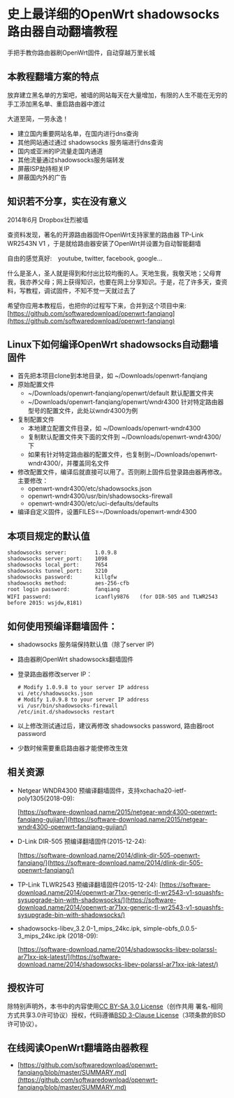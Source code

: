史上最详细的OpenWrt shadowsocks路由器自动翻墙教程
===========================================

手把手教你路由器刷OpenWrt固件，自动穿越万里长城

本教程翻墙方案的特点
-----------------

放弃建立黑名单的方案吧，被墙的网站每天在大量增加，有限的人生不能在无穷的手工添加黑名单、重启路由器中渡过

大道至简，一劳永逸！

- 建立国内重要网站名单，在国内进行dns查询
- 其他网站通过通过 shadowsocks 服务端进行dns查询
- 国内或亚洲的IP流量走国内通道
- 其他流量通过shadowsocks服务端转发
- 屏蔽ISP劫持相关IP
- 屏蔽国内外的广告

知识若不分享，实在没有意义
-----------------------

2014年6月 Dropbox壮烈被墙

查资料发现，著名的开源路由器固件OpenWrt支持家里的路由器 TP-Link WR2543N V1 ，于是就给路由器安装了OpenWrt并设置为自动智能翻墙

自由的感觉真好:　youtube, twitter, facebook, google...

什么是圣人，圣人就是得到和付出比较均衡的人。天地生我，我敬天地；父母育我，我亦养父母；网上获得知识，也要在网上分享知识。于是，花了许多天，查资料，写教程，调试固件，不知不觉一天就过去了

希望你应用本教程后，也把你的过程写下来，合并到这个项目中来:  
[https://github.com/softwaredownload/openwrt-fanqiang](https://github.com/softwaredownload/openwrt-fanqiang)

Linux下如何编译OpenWrt shadowsocks自动翻墙固件
-------------------------------------

- 首先把本项目clone到本地目录，如 ~/Downloads/openwrt-fanqiang
- 原始配置文件
  - ~/Downloads/openwrt-fanqiang/openwrt/default 默认配置文件夹
  - ~/Downloads/openwrt-fanqiang/openwrt/wndr4300 针对特定路由器型号的配置文件，此处以wndr4300为例
- 复制配置文件
  - 本地建立配置文件目录，如 ~/Downloads/openwrt-wndr4300
  - 复制默认配置文件夹下面的文件到 ~/Downloads/openwrt-wndr4300/ 下
  - 如果有针对特定路由器的配置文件，也复制到~/Downloads/openwrt-wndr4300/，并覆盖同名文件
- 修改配置文件，编译后就直接可以用了。否则刷上固件后登录路由器再修改。主要修改：
  - openwrt-wndr4300/etc/shadowsocks.json
  - openwrt-wndr4300/usr/bin/shadowsocks-firewall
  - openwrt-wndr4300/etc/uci-defaults/defaults
- 编译自定义固件，设置FILES=~/Downloads/openwrt-wndr4300

本项目规定的默认值
---------------

    shadowsocks server:         1.0.9.8
    shadowsocks server_port:    1098
    shadowsocks local_port:     7654
    shadowsocks tunnel_port:    3210
    shadowsocks password:       killgfw
    shadowsocks method:         aes-256-cfb
    root login password:        fanqiang
    WIFI password:              icanfly9876　　(for DIR-505 and TLWR2543 before 2015: wsjdw,8181)

如何使用预编译翻墙固件：
---------------------

- shadowsocks 服务端保持默认值（除了server IP)
- 路由器刷OpenWrt shadowsocks翻墙固件
- 登录路由器修改server IP：  

      # Modify 1.0.9.8 to your server IP address
      vi /etc/shadowsocks.json
      # Modify 1.0.9.8 to your server IP address
      vi /usr/bin/shadowsocks-firewall
      /etc/init.d/shadowsocks restart

- 以上修改测试通过后，建议再修改 shadowsocks password, 路由器root password
- 少数时候需要重启路由器才能使修改生效

相关资源
------

- Netgear WNDR4300 预编译翻墙固件，支持xchacha20-ietf-poly1305(2018-09):

    [https://software-download.name/2015/netgear-wndr4300-openwrt-fanqiang-gujian/](https://software-download.name/2015/netgear-wndr4300-openwrt-fanqiang-gujian/)

- D-Link DIR-505 预编译翻墙固件(2015-12-24):

    [https://software-download.name/2014/dlink-dir-505-openwrt-fanqiang/](https://software-download.name/2014/dlink-dir-505-openwrt-fanqiang/)

- TP-Link TLWR2543 预编译翻墙固件(2015-12-24):
    [https://software-download.name/2014/openwrt-ar71xx-generic-tl-wr2543-v1-squashfs-sysupgrade-bin-with-shadowsocks/](https://software-download.name/2014/openwrt-ar71xx-generic-tl-wr2543-v1-squashfs-sysupgrade-bin-with-shadowsocks/)

- shadowsocks-libev_3.2.0-1_mips_24kc.ipk, simple-obfs_0.0.5-3_mips_24kc.ipk (2018-09):

    [https://software-download.name/2014/shadowsocks-libev-polarssl-ar71xx-ipk-latest/](https://software-download.name/2014/shadowsocks-libev-polarssl-ar71xx-ipk-latest/)

授权许可
--------

除特别声明外，本书中的内容使用[CC BY-SA 3.0 License](http://creativecommons.org/licenses/by-sa/3.0/)（创作共用 署名-相同方式共享3.0许可协议）授权，代码遵循[BSD 3-Clause License](<https://github.com/softwaredownload/openwrt-fanqiang/blob/master/LICENSE>)（3项条款的BSD许可协议）。

在线阅读OpenWrt翻墙路由器教程
---------------------------

- [https://github.com/softwaredownload/openwrt-fanqiang/blob/master/SUMMARY.md](https://github.com/softwaredownload/openwrt-fanqiang/blob/master/SUMMARY.md)
